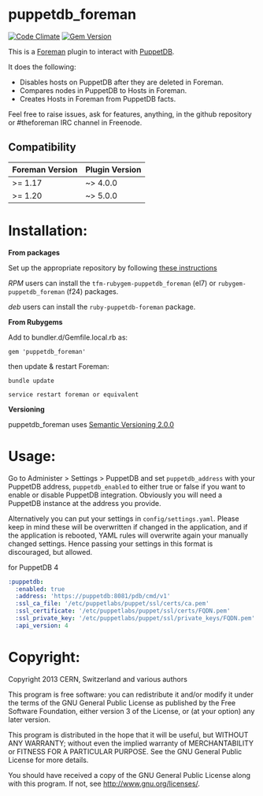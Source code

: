 # puppetdb\_foreman

[![Code Climate](https://codeclimate.com/github/theforeman/puppetdb_foreman/badges/gpa.svg)](https://codeclimate.com/github/theforeman/puppetdb_foreman)
[![Gem Version](https://badge.fury.io/rb/puppetdb_foreman.svg)](http://badge.fury.io/rb/puppetdb_foreman)

This is a [Foreman](http://theforeman.org) plugin to interact with [PuppetDB](https://docs.puppetlabs.com/puppetdb/index.html).

It does the following:

  * Disables hosts on PuppetDB after they are deleted in Foreman.
  * Compares nodes in PuppetDB to Hosts in Foreman.
  * Creates Hosts in Foreman from PuppetDB facts.

Feel free to raise issues, ask for features, anything, in the github repository or #theforeman IRC channel in Freenode.

## Compatibility

| Foreman Version | Plugin Version |
| --------------- | -------------- |
| >= 1.17         | ~> 4.0.0       |
| >= 1.20         | ~> 5.0.0       |

# Installation:

**From packages**

Set up the appropriate repository by following [these instructions](https://theforeman.org/plugins/)

*RPM* users can install the `tfm-rubygem-puppetdb_foreman` (el7) or `rubygem-puppetdb_foreman` (f24) packages.

*deb* users can install the `ruby-puppetdb-foreman` package.

**From Rubygems**

Add to bundler.d/Gemfile.local.rb as:

    gem 'puppetdb_foreman'

then update & restart Foreman:

    bundle update

    service restart foreman or equivalent


**Versioning**

puppetdb_foreman uses [Semantic Versioning 2.0.0](http://semver.org/spec/v2.0.0.html)

# Usage:

Go to Administer > Settings > PuppetDB and set `puppetdb_address` with your PuppetDB address, `puppetdb_enabled` to either true or false if you want to enable or disable PuppetDB integration. Obviously you will need a PuppetDB instance at the address you provide.

Alternatively you can put your settings in `config/settings.yaml`. Please keep in mind these will be overwritten if changed in the application, and if the application is rebooted, YAML rules will overwrite again your manually changed settings. Hence passing your settings in this format is discouraged, but allowed.

for PuppetDB 4
```yaml
:puppetdb:
  :enabled: true
  :address: 'https://puppetdb:8081/pdb/cmd/v1'
  :ssl_ca_file: '/etc/puppetlabs/puppet/ssl/certs/ca.pem'
  :ssl_certificate: '/etc/puppetlabs/puppet/ssl/certs/FQDN.pem'
  :ssl_private_key: '/etc/puppetlabs/puppet/ssl/private_keys/FQDN.pem'
  :api_version: 4
```

# Copyright:
Copyright 2013 CERN, Switzerland and various authors

This program is free software: you can redistribute it and/or modify
it under the terms of the GNU General Public License as published by
the Free Software Foundation, either version 3 of the License, or
(at your option) any later version.

This program is distributed in the hope that it will be useful,
but WITHOUT ANY WARRANTY; without even the implied warranty of
MERCHANTABILITY or FITNESS FOR A PARTICULAR PURPOSE.  See the
GNU General Public License for more details.

You should have received a copy of the GNU General Public License
along with this program.  If not, see <http://www.gnu.org/licenses/>.
